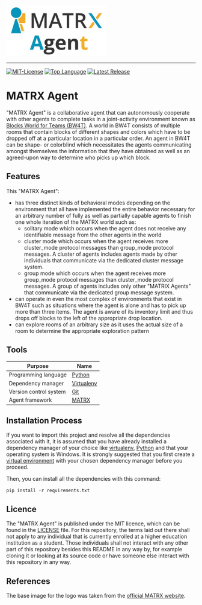 <img src=img/matrix_agent_logo.JPG alt="MATRIX Agent Logo" width="265" height="136">

--------------------------------------------------------------------------------
[![MIT-License](https://img.shields.io/github/license/johanneshagspiel/matrix-agent)](LICENSE)
[![Top Language](https://img.shields.io/github/languages/top/johanneshagspiel/matrix-agent)](https://github.com/johanneshagspiel/matrix-agent)
[![Latest Release](https://img.shields.io/github/v/release/johanneshagspiel/matrix-agent)](https://github.com/johanneshagspiel/matrix-agent/releases/)

# MATRX Agent

"MATRX Agent" is a collaborative agent that can autonomously cooperate with other agents to complete tasks in a joint-activity environment known as [Blocks World for Teams (BW4T)](https://www.matrx-software.com/docs/tutorials/building-a-block-world/block-worlds-for-teams/). A world in BW4T consists of multiple rooms that contain blocks of different shapes and colors which have to be dropped off at a particular location in a particular order. An agent in BW4T can be shape- or colorblind which necessitates the agents communicating amongst themselves the information that they have obtained as well as an agreed-upon way to determine who picks up which block.

## Features

This "MATRX Agent":

- has three distinct kinds of behavioral modes depending on the environment that all have implemented the entire behavior necessary for an arbitrary number of fully as well as partially capable agents to finish one whole iteration of the MATRX world such as:
  - solitary mode which occurs when the agent does not receive any identifiable message from the other agents in the world
  - cluster mode which occurs when the agent receives more cluster_mode protocol messages than group_mode protocol messages. A cluster of agents includes agents made by other individuals that communicate via the dedicated cluster message system. 
  - group mode which occurs when the agent receives more group_mode protocol messages than cluster_mode protocol messages. A group of agents includes only other "MATRIX Agents" that communicate via the dedicated group message system.
- can operate in even the most complex of environments that exist in BW4T such as situations where the agent is alone and has to pick up more than three items. The agent is aware of its inventory limit and thus drops off blocks to the left of the appropriate drop location.
- can explore rooms of an arbitrary size as it uses the actual size of a room to determine the appropriate exploration pattern   

## Tools

| Purpose                | Name                                                           |
|------------------------|----------------------------------------------------------------|
| Programming language   | [Python](https://www.python.org/)                              |
| Dependency manager     | [Virtualenv](https://virtualenv.pypa.io/en/latest/index.html)     |
| Version control system | [Git](https://git-scm.com/)                                    |
| Agent framework    | [MATRX](http://docs.matrx-software.com/en/master/) |


## Installation Process

If you want to import this project and resolve all the dependencies associated with it, it is assumed that you have already installed a dependency manager of your choice like [virtualenv](https://virtualenv.pypa.io/en/latest/installation.html), [Python](https://www.python.org/downloads/windows/) and that your operating system is Windows. It is strongly suggested that you first create a [virtual environment](https://virtualenv.pypa.io/en/latest/user_guide.html#introduction) with your chosen dependency manager before you proceed.

Then, you can install all the dependencies with this command:

	pip install -r requirements.txt

## Licence

The "MATRX Agent" is published under the MIT licence, which can be found in the [LICENSE](LICENSE) file. For this repository, the terms laid out there shall not apply to any individual that is currently enrolled at a higher education institution as a student. Those individuals shall not interact with any other part of this repository besides this README in any way by, for example cloning it or looking at its source code or have someone else interact with this repository in any way.

## References

The base image for the logo was taken from the [official MATRX website](https://matrx-software.com/wp-content/uploads/2020/02/matrx_logo.svg). 